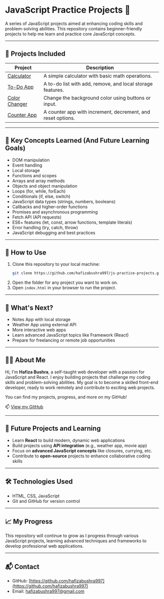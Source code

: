 # JavaScript Practice Projects 🚀

A series of JavaScript projects aimed at enhancing coding skills and problem-solving abilities. This repository contains beginner-friendly projects to help me learn and practice core JavaScript concepts.

---

## 📂 Projects Included

| Project | Description |
|--------|-------------|
| [Calculator](./calculator) | A simple calculator with basic math operations. |
| [To-Do App](./todo-app) | A to-do list with add, remove, and local storage features. |
| [Color Changer](./color-changer) | Change the background color using buttons or input. |
| [Counter App](./counter-app) | A counter app with increment, decrement, and reset options. |

---

## 🧠 Key Concepts Learned (And Future Learning Goals)

- DOM manipulation
- Event handling
- Local storage
- Functions and scopes
- Arrays and array methods
- Objects and object manipulation
- Loops (for, while, forEach)
- Conditionals (if, else, switch)
- JavaScript data types (strings, numbers, booleans)
- Callbacks and higher-order functions
- Promises and asynchronous programming
- Fetch API (API requests)
- ES6+ features (let, const, arrow functions, template literals)
- Error handling (try, catch, throw)
- JavaScript debugging and best practices

---

## 🔨 How to Use

1. Clone this repository to your local machine:
   ```bash
   git clone https://github.com/hafizabushra997/js-practice-projects.git

2. Open the folder for any project you want to work on.  
3. Open `index.html` in your browser to run the project.

---

## 🌱 What's Next?

- Notes App with local storage  
- Weather App using external API  
- More interactive web apps  
- Learn advanced JavaScript topics like Framework (React)  
- Prepare for freelancing or remote job opportunities

---

## 🙋‍♀️ About Me

Hi, I'm **Hafiza Bushra**, a self-taught web developer with a passion for JavaScript and React. I enjoy building projects that challenge my coding skills and problem-solving abilities. My goal is to become a skilled front-end developer, ready to work remotely and contribute to exciting web projects.

You can find my projects, progress, and more on my GitHub!

📫 [View my GitHub](https://github.com/hafizabushra997)

---

## 🚀 Future Projects and Learning

- Learn **React** to build modern, dynamic web applications  
- Build projects using **API integration** (e.g., weather app, movie app)  
- Focus on **advanced JavaScript concepts** like closures, currying, etc.  
- Contribute to **open-source** projects to enhance collaborative coding skills

---

## 🛠️ Technologies Used

- HTML, CSS, JavaScript  
- Git and GitHub for version control

---

## 📈 My Progress

This repository will continue to grow as I progress through various JavaScript projects, learning advanced techniques and frameworks to develop professional web applications.

---

## 📬 Contact

- GitHub: [https://github.com/hafizabushra997](https://github.com/hafizabushra997)  
- Email: hafizabushra997@gmail.com
